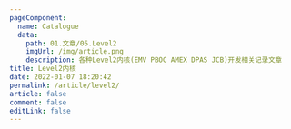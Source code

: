 ```yaml
---
pageComponent:
  name: Catalogue
  data:
    path: 01.文章/05.Level2
    imgUrl: /img/article.png
    description: 各种Level2内核(EMV PBOC AMEX DPAS JCB)开发相关记录文章
title: Level2内核
date: 2022-01-07 18:20:42
permalink: /article/level2/
article: false
comment: false
editLink: false
---
```

